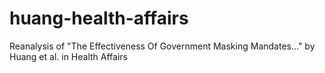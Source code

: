 # huang-health-affairs
Reanalysis of "The Effectiveness Of Government Masking Mandates..." by Huang et al. in Health Affairs
